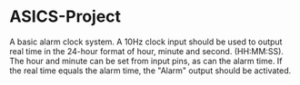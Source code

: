 # ASICS-Project
A basic alarm clock system.
A 10Hz clock input should be used to output real time in the 24-hour format of hour, minute and second. (HH:MM:SS). 
The hour and minute can be set from input pins, as can the alarm time. 
If the real time equals the alarm time, the "Alarm" output should be activated.
